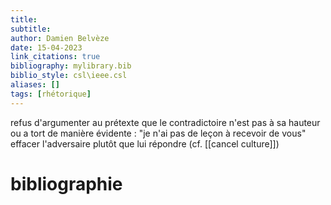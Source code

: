 ```yaml
---
title: 
subtitle:
author: Damien Belvèze
date: 15-04-2023
link_citations: true
bibliography: mylibrary.bib
biblio_style: csl\ieee.csl
aliases: []
tags: [rhétorique]
---
```



refus d'argumenter au prétexte que le contradictoire n'est pas à sa hauteur ou a tort de manière évidente : "je n'ai pas de leçon à recevoir de vous"
effacer l'adversaire plutôt que lui répondre (cf. [[cancel culture]])

# bibliographie